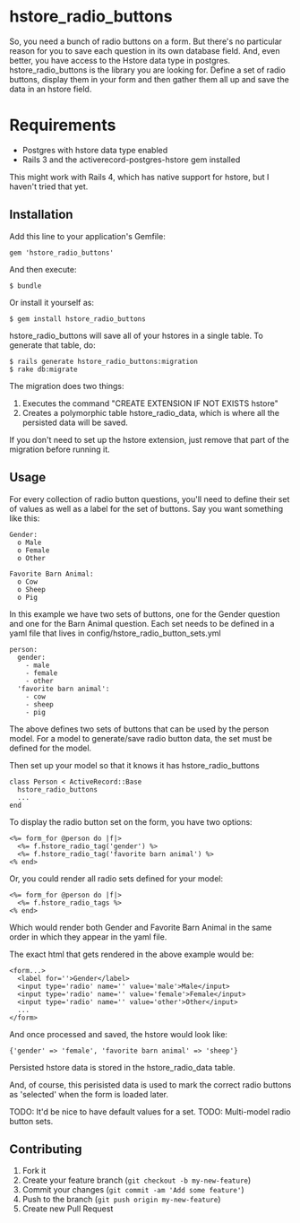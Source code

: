 # hstore_radio_buttons

So, you need a bunch of radio buttons on a form. But there's no particular reason for you to save each question in its own database field. And, even better, you have access to the Hstore data type in postgres. hstore_radio_buttons is the library you are looking for. Define a set of radio buttons, display them in your form and then gather them all up and save the data in an hstore field.

# Requirements

- Postgres with hstore data type enabled
- Rails 3 and the activerecord-postgres-hstore gem installed

This might work with Rails 4, which has native support for hstore, but I haven't tried that yet.

## Installation

Add this line to your application's Gemfile:

    gem 'hstore_radio_buttons'

And then execute:

    $ bundle

Or install it yourself as:

    $ gem install hstore_radio_buttons

hstore_radio_buttons will save all of your hstores in a single table. To
generate that table, do:

    $ rails generate hstore_radio_buttons:migration
    $ rake db:migrate

The migration does two things:

1. Executes the command "CREATE EXTENSION IF NOT EXISTS hstore"
2. Creates a polymorphic table hstore_radio_data, which is where all the
   persisted data will be saved.

If you don't need to set up the hstore extension, just remove that part
of the migration before running it.

## Usage

For every collection of radio button questions, you'll need to define their set of values as well as a label for the set of buttons. Say you want something like this:

    Gender:
      o Male
      o Female
      o Other
  
    Favorite Barn Animal:
      o Cow
      o Sheep
      o Pig

In this example we have two sets of buttons, one for the Gender question and one for the Barn Animal question. Each set needs to be defined in a yaml file that lives in config/hstore_radio_button_sets.yml

    person:
      gender:
        - male
        - female
        - other
      'favorite barn animal':
        - cow
        - sheep
        - pig

The above defines two sets of buttons that can be used by the person model. For a model to generate/save radio button data, the set must be defined for the model.

Then set up your model so that it knows it has hstore_radio_buttons

    class Person < ActiveRecord::Base
      hstore_radio_buttons
      ...
    end

To display the radio button set on the form, you have two options:

    <%= form_for @person do |f|>
      <%= f.hstore_radio_tag('gender') %>
      <%= f.hstore_radio_tag('favorite barn animal') %>
    <% end>

Or, you could render all radio sets defined for your model:

    <%= form_for @person do |f|>
      <%= f.hstore_radio_tags %>
    <% end>

Which would render both Gender and Favorite Barn Animal in the same order in which they appear in the yaml file.

The exact html that gets rendered in the above example would be:

    <form...>
      <label for=''>Gender</label>
      <input type='radio' name='' value='male'>Male</input>
      <input type='radio' name='' value='female'>Female</input>
      <input type='radio' name='' value='other'>Other</input>
      ...
    </form>

And once processed and saved, the hstore would look like:

    {'gender' => 'female', 'favorite barn animal' => 'sheep'}

Persisted hstore data is stored in the hstore_radio_data table.

And, of course, this perisisted data is used to mark the correct radio
buttons as 'selected' when the form is loaded later.

TODO: It'd be nice to have default values for a set.
TODO: Multi-model radio button sets.

## Contributing

1. Fork it
2. Create your feature branch (`git checkout -b my-new-feature`)
3. Commit your changes (`git commit -am 'Add some feature'`)
4. Push to the branch (`git push origin my-new-feature`)
5. Create new Pull Request
